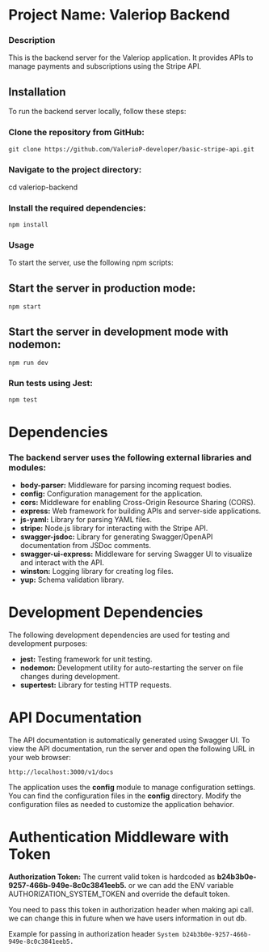 # Project Name: Valeriop Backend

### Description

This is the backend server for the Valeriop application. It provides APIs to manage payments and subscriptions using the Stripe API.

## Installation

To run the backend server locally, follow these steps:

### Clone the repository from GitHub:

`git clone https://github.com/ValerioP-developer/basic-stripe-api.git`

### Navigate to the project directory:

cd valeriop-backend

### Install the required dependencies:

`npm install`

### Usage

To start the server, use the following npm scripts:

## Start the server in production mode:

`npm start`

## Start the server in development mode with nodemon:

`npm run dev`

### Run tests using Jest:

`npm test`

# Dependencies

### The backend server uses the following external libraries and modules:

- **body-parser:** Middleware for parsing incoming request bodies.
- **config:** Configuration management for the application.
- **cors:** Middleware for enabling Cross-Origin Resource Sharing (CORS).
- **express:** Web framework for building APIs and server-side applications.
- **js-yaml:** Library for parsing YAML files.
- **stripe:** Node.js library for interacting with the Stripe API.
- **swagger-jsdoc:** Library for generating Swagger/OpenAPI documentation from JSDoc comments.
- **swagger-ui-express:** Middleware for serving Swagger UI to visualize and interact with the API.
- **winston:** Logging library for creating log files.
- **yup:** Schema validation library.

# Development Dependencies

The following development dependencies are used for testing and development purposes:

- **jest:** Testing framework for unit testing.
- **nodemon:** Development utility for auto-restarting the server on file changes during development.
- **supertest:** Library for testing HTTP requests.

# API Documentation

The API documentation is automatically generated using Swagger UI. To view the API documentation, run the server and open the following URL in your web browser:

`http://localhost:3000/v1/docs`

The application uses the **config** module to manage configuration settings. You can find the configuration files in the **config** directory. Modify the configuration files as needed to customize the application behavior.

# Authentication Middleware with Token

**Authorization Token:** The current valid token is hardcoded as **b24b3b0e-9257-466b-949e-8c0c3841eeb5.** or we can add the ENV variable AUTHORIZATION_SYSTEM_TOKEN and override the default token.

You need to pass this token in authorization header when making api call. we can change this in future when we have users information in out db. 

Example for passing in authorization header `System b24b3b0e-9257-466b-949e-8c0c3841eeb5.`
